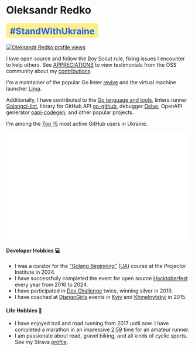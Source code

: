 # Oleksandr Redko

[![Stand With Ukraine](https://raw.githubusercontent.com/vshymanskyy/StandWithUkraine/main/badges/StandWithUkraine.svg)](https://stand-with-ukraine.pp.ua)

[![Oleksandr Redko profile views](https://u8views.com/api/v1/github/profiles/3228886/views/day-week-month-total-count.svg)](https://u8views.com/github/alexandear)

I love open source and follow the Boy Scout rule, fixing issues I encounter to help others.
See [APPRECIATIONS](APPRECIATIONS.md) to view testimonials from the OSS community about my [contributions](./CONTRIBUTIONS.md).

I'm a maintainer of the popular Go linter [revive](https://github.com/mgechev/revive/commits?author=alexandear)
and the virtual machine launcher [Lima](https://lima-vm.io/docs/community/governance/#current-maintainers).

Additionally, I have contributed to the [Go language and tools](./CONTRIBUTIONS.md#google-go-git-repositories),
linters runner [Golangci-lint](https://github.com/golangci/golangci-lint/commits?author=alexandear),
library for GitHub API [go-github](https://github.com/google/go-github/commits?author=alexandear),
debugger [Delve](https://github.com/go-delve/delve/commits?author=alexandear),
OpenAPI generator [oapi-codegen](https://github.com/oapi-codegen/oapi-codegen/commits?author=alexandear),
and other popular projects.

I'm among the [Top 15](https://github.com/gayanvoice/top-github-users/blob/20f13c1afe3588236fb8ae5fac11b7b01423e1a6/markdown/public_contributions/ukraine.md) most active GitHub users in Ukraine.

<a href="CONTRIBUTIONS.md">
  <img align="center" src="github-metrics.svg" alt="Metrics" width="500">
</a>

#### Developer Hobbies :computer:

- I was a curator for the ["Golang Beginning"](https://prjctr-com.translate.goog/course/golang-beginning?_x_tr_sl=auto&_x_tr_tl=en&_x_tr_hl=en&_x_tr_pto=wapp&_x_tr_hist=t) ([UA](https://prjctr.com/course/golang-beginning)) course at the Projector Institute in 2024.
- I have successfully completed the event for open source [Hacktoberfest](https://hacktoberfest.com) every year from 2016 to 2024.
- I have participated in [Dev Challenge](https://devchallenge.it/) twice, winning silver in 2019.
- I have coached at [DjangoGirls](https://djangogirls.org) events in [Kyiv](https://www.facebook.com/djangogirlskyiv/photos/a.1597027043880257/1597028007213494) and [Khmelnytskyi](https://www.facebook.com/uapycon/photos/a.903859323029360/903862623029030) in 2015.

#### Life Hobbies :runner:

- I have enjoyed trail and road running from 2017 until now. I have completed a marathon in an impressive [2:59](https://www.strava.com/activities/2749444073) time for an amateur runner.
- I am passionate about road, gravel biking, and all kinds of cyclic sports. See my Strava [profile](https://www.strava.com/athletes/alexandear).
